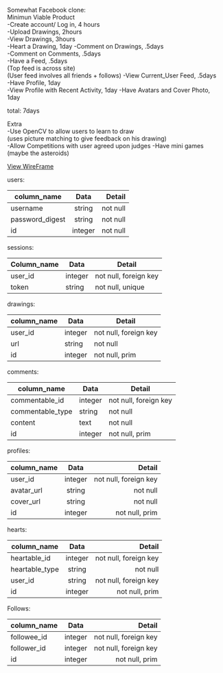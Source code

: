 Somewhat Facebook clone:  
Minimun Viable Product  
-Create account/ Log in, 4 hours  
-Upload Drawings, 2hours  
-View Drawings, 3hours  
-Heart a Drawing, 1day
-Comment on Drawings, .5days  
-Comment on Comments,  .5days  
-Have a Feed, .5days  
(Top feed is across site)  
(User feed involves all friends + follows)
-View Current_User Feed, .5days  
-Have Profile, 1day  
-View Profile with Recent Activity, 1day
-Have Avatars and Cover Photo, 1day  

total: 7days

Extra  
-Use OpenCV to allow users to learn to draw  
(uses picture matching to give feedback on his drawing)  
-Allow Competitions with user agreed upon judges
-Have mini games (maybe the asteroids)

[View WireFrame][views]

[views]: ./pictures/view.md

users:

| column_name   | Data          | Detail  |  
| ------------- |:-------------:| -----:|  
| username      | string | not null |  
| password_digest      | string      |  not null |  
| id     | integer      |   not null|  


sessions:

| Column_name | Data    | Detail                |
|-------------|---------|-----------------------|
| user_id     | integer | not null, foreign key |
| token       | string  | not null, unique      |

drawings:

| column_name   | Data          | Detail  |  
| ------------- |-------------| ----|  
| user_id      | integer | not null, foreign key |  
| url      | string      |  not null |  
| id     | integer      |   not null, prim |  



comments:

| column_name   | Data          | Detail  |  
| ------------- |-------------| -----|  
| commentable_id      | integer | not null, foreign key |  
| commentable_type      | string      |  not null |  
| content     | text      |   not null |  
| id     | integer      |   not null, prim |  


profiles:

| column_name   | Data          | Detail  |  
| ------------- |:-------------:| -----:|  
| user_id      | integer | not null, foreign key |  
| avatar_url      | string      |  not null |  
| cover_url      | string      |  not null |  
| id     | integer      |   not null, prim |  

hearts:

| column_name   | Data          | Detail  |  
| ------------- |:-------------:| -----:|  
| heartable_id      | integer | not null, foreign key |  
| heartable_type      | string      |  not null |  
| user_id      | string      |  not null, foreign key |  
| id     | integer      |   not null, prim |  

Follows:

| column_name   | Data          | Detail  |  
| ------------- |:-------------:| -----:|  
| followee_id      | integer | not null, foreign key |  
| follower_id     | integer      |  not null, foreign key |  
| id     | integer      |   not null, prim |  
